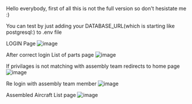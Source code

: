 Hello everybody, first of all this is not the full version so don't hesistate me :)

You can test by just adding your DATABASE_URL(which is starting like postgresql:) to .env file

LOGIN Page
![image](https://github.com/user-attachments/assets/2fee42ab-cf93-4a78-8770-25893edd12f9)

After correct login List of parts page
![image](https://github.com/user-attachments/assets/6bb70abe-abcf-4138-ac57-6288e5459288)


If privilages is not matching with assembly team redirects to home page
![image](https://github.com/user-attachments/assets/ac8dcc30-0c1d-4933-a9c1-987131b5c547)


Re login with assembly team member
![image](https://github.com/user-attachments/assets/b9217ce4-f06c-474b-b229-2639c9604ac4)


Assembled Aircraft List page
![image](https://github.com/user-attachments/assets/60aa6d13-e156-464a-b09f-324341a31648)

